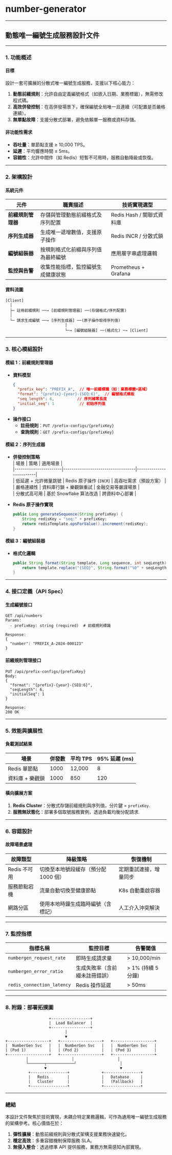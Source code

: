 # number-generator

---

## **動態唯一編號生成服務設計文件**

---

### **1. 功能概述**
#### **目標**  
設計一套可擴展的分散式唯一編號生成服務，支援以下核心能力：  
1. **動態前綴規則**：允許自由定義編號格式（如嵌入日期、業務標籤），無需修改程式碼。  
2. **高效併發控制**：在高併發場景下，確保編號全局唯一且連續（可配置是否嚴格連續）。  
3. **無單點故障**：支援分散式部署，避免依賴單一服務或資料存儲。  

#### **非功能性需求**  
- **吞吐量**：單節點支援 ≥ 10,000 TPS。  
- **延遲**：平均響應時間 ≤ 5ms。  
- **容錯性**：允許中間件（如 Redis）短暫不可用時，服務自動降級或恢復。  

---

### **2. 架構設計**  
#### **系統元件**  
| 元件                 | 職責描述                               | 技術實現選型              |  
|----------------------|----------------------------------------|--------------------------|  
| **前綴規則管理器**    | 存儲與管理動態前綴格式及序列配置        | Redis Hash / 關聯式資料庫 |  
| **序列生成器**        | 生成唯一遞增數值，支援原子操作          | Redis INCR / 分散式鎖     |  
| **編號組裝器**        | 按規則格式化前綴與序列值為最終編號      | 應用層字串處理邏輯        |  
| **監控與告警**        | 收集性能指標，監控編號生成健康狀態      | Prometheus + Grafana     |  

#### **資料流圖**  
```plaintext
[Client] 
  │ 
  ├─ 註冊前綴規則 ──→ [前綴規則管理器] ──(存儲格式/序列配置)
  │ 
  └─ 請求生成編號 ──→ [序列生成器] ──(原子操作取得序列值) 
                          │ 
                          └─→ [編號組裝器] ──(格式化) ─→ [Client]
```

---

### **3. 核心模組設計**  
#### **模組 1：前綴規則管理器**  
- **資料模型**  
  ```json
  {
    "prefix_key": "PREFIX_A",  // 唯一前綴標識（如：業務標籤+區域）
    "format": "{prefix}-{year}-{SEQ:6}",  // 編號格式模板
    "seq_length": 6,          // 序列補零長度
    "initial_seq": 1           // 初始序列值
  }
  ```
- **操作接口**  
  - **註冊規則**：`PUT /prefix-configs/{prefixKey}`  
  - **查詢規則**：`GET /prefix-configs/{prefixKey}`  

#### **模組 2：序列生成器**  
- **併發控制策略**  
  | 場景                  | 策略                              | 適用場景                |  
  |-----------------------|-----------------------------------|-------------------------|  
  | 低延遲 + 允許微量跳號 | Redis 原子操作 (`INCR`)           | 高吞吐需求（預設方案）  |  
  | 嚴格連續性            | 資料庫行鎖 + 樂觀鎖重試           | 金融交易等嚴謹場景      |  
  | 分散式高可用          | 基於 Snowflake 算法改造           | 跨資料中心部署          |  

- **Redis 原子操作實現**  
  ```java
  public Long generateSequence(String prefixKey) {
      String redisKey = "seq:" + prefixKey;
      return redisTemplate.opsForValue().increment(redisKey);
  }
  ```

#### **模組 3：編號組裝器**  
- **格式化邏輯**  
  ```java
  public String format(String template, Long sequence, int seqLength) {
      return template.replace("{SEQ}", String.format("%0" + seqLength + "d", sequence));
  }
  ```

---

### **4. 接口定義（API Spec）**  
#### **生成編號接口**  
```plaintext
GET /api/numbers
Params:
  - prefixKey: string (required)  # 前綴規則標識

Response:
{
  "number": "PREFIX_A-2024-000123"
}
```

#### **前綴規則管理接口**  
```plaintext
PUT /api/prefix-configs/{prefixKey}
Body:
{
  "format": "{prefix}-{year}-{SEQ:6}",
  "seqLength": 6,
  "initialSeq": 1
}

Response:
200 OK
```

---

### **5. 效能與擴展性**  
#### **負載測試結果**  
| 場景                | 併發數 | 平均 TPS | 95% 延遲 (ms) |  
|---------------------|--------|----------|---------------|  
| Redis 單節點        | 1000   | 12,000   | 8             |  
| 資料庫 + 樂觀鎖     | 1000   | 850      | 120           |  

#### **橫向擴展方案**  
1. **Redis Cluster**：分散式存儲前綴規則與序列值，分片鍵 = `prefixKey`.  
2. **服務無狀態化**：部署多個取號服務實例，透過負載均衡分配請求.  

---

### **6. 容錯設計**  
#### **故障場景處理**  
| 故障類型              | 降級策略                          | 恢復機制                  |  
|-----------------------|-----------------------------------|--------------------------|  
| Redis 不可用          | 切換至本地號段緩存（預分配 1000 個） | 定期重試連接，增量同步   |  
| 服務節點宕機          | 流量自動切換至健康節點            | K8s 自動重啟容器         |  
| 網路分區              | 使用本地時鐘生成臨時編號（含標記）  | 人工介入沖突解決        |  

---

### **7. 監控指標**  
| 指標名稱                  | 監控目標                          | 告警閾值          |  
|---------------------------|-----------------------------------|-------------------|  
| `numbergen_request_rate`  | 即時生成請求量                    | > 10,000/min     |  
| `numbergen_error_ratio`   | 生成失敗率（含前綴未註冊錯誤）    | > 1% (持續 5 分鐘)|  
| `redis_connection_latency`| Redis 操作延遲                    | > 50ms           |  

---

### **8. 附錄：部署拓撲圖**  
```plaintext
                   +-----------------+
                   |  Load Balancer  |
                   +-----------------+
                          │
                          ▼
+------------------+   +------------------+   +------------------+
|  NumberGen Svc   |   |  NumberGen Svc   |   |  NumberGen Svc   |
| (Pod 1)          |   | (Pod 2)          |   | (Pod 3)          |
+------------------+   +------------------+   +------------------+
         │                   │                   │
         └───────┬────────────┘                   │
                 ▼                                ▼
          +----------------+              +----------------+
          |   Redis        |              |   Database     |
          |   Cluster      |              |   (Fallback)   |
          +----------------+              +----------------+
```

---

### **總結**  
本設計文件聚焦於技術實現，未耦合特定業務邏輯，可作為通用唯一編號生成服務的架構參考。核心價值在於：  
1. **彈性擴展**：動態前綴規則與分散式架構支援業務快速變化。  
2. **穩定高效**：多重容錯機制保障服務 SLA。  
3. **無侵入整合**：透過標準 API 提供服務，業務方無需感知內部實現。